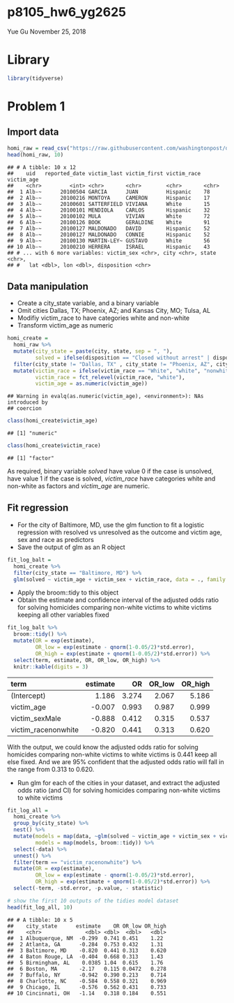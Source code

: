p8105\_hw6\_yg2625
================
Yue Gu
November 25, 2018

Library
=======

``` r
library(tidyverse)
```

Problem 1
=========

Import data
-----------

``` r
homi_raw = read_csv("https://raw.githubusercontent.com/washingtonpost/data-homicides/master/homicide-data.csv")
head(homi_raw, 10)
```

    ## # A tibble: 10 x 12
    ##    uid   reported_date victim_last victim_first victim_race victim_age
    ##    <chr>         <int> <chr>       <chr>        <chr>       <chr>     
    ##  1 Alb-~      20100504 GARCIA      JUAN         Hispanic    78        
    ##  2 Alb-~      20100216 MONTOYA     CAMERON      Hispanic    17        
    ##  3 Alb-~      20100601 SATTERFIELD VIVIANA      White       15        
    ##  4 Alb-~      20100101 MENDIOLA    CARLOS       Hispanic    32        
    ##  5 Alb-~      20100102 MULA        VIVIAN       White       72        
    ##  6 Alb-~      20100126 BOOK        GERALDINE    White       91        
    ##  7 Alb-~      20100127 MALDONADO   DAVID        Hispanic    52        
    ##  8 Alb-~      20100127 MALDONADO   CONNIE       Hispanic    52        
    ##  9 Alb-~      20100130 MARTIN-LEY~ GUSTAVO      White       56        
    ## 10 Alb-~      20100210 HERRERA     ISRAEL       Hispanic    43        
    ## # ... with 6 more variables: victim_sex <chr>, city <chr>, state <chr>,
    ## #   lat <dbl>, lon <dbl>, disposition <chr>

Data manipulation
-----------------

-   Create a city\_state variable, and a binary variable
-   Omit cities Dallas, TX; Phoenix, AZ; and Kansas City, MO; Tulsa, AL
-   Modifiy victim\_race to have categories white and non-white
-   Transform victim\_age as numeric

``` r
homi_create = 
  homi_raw %>% 
  mutate(city_state = paste(city, state, sep = ", "),
         solved = ifelse(disposition == "Closed without arrest" | disposition == "Open/No arrest", 0, 1)) %>% 
  filter(city_state != "Dallas, TX" , city_state != "Phoenix, AZ", city_state != "Kansas City, MO", city_state != "Tulsa, AL") %>% 
  mutate(victim_race = ifelse(victim_race == "White", "white", "nonwhite"),
         victim_race = fct_relevel(victim_race, "white"),
         victim_age = as.numeric(victim_age))
```

    ## Warning in evalq(as.numeric(victim_age), <environment>): NAs introduced by
    ## coercion

``` r
class(homi_create$victim_age)
```

    ## [1] "numeric"

``` r
class(homi_create$victim_race)
```

    ## [1] "factor"

As required, binary variable *solved* have value 0 if the case is unsolved, have value 1 if the case is solved, *victim\_race* have categories white and non-white as factors and *victim\_age* are numeric.

Fit regression
--------------

-   For the city of Baltimore, MD, use the glm function to fit a logistic regression with resolved vs unresolved as the outcome and victim age, sex and race as predictors
-   Save the output of glm as an R object

``` r
fit_log_balt = 
  homi_create %>% 
  filter(city_state == "Baltimore, MD") %>% 
  glm(solved ~ victim_age + victim_sex + victim_race, data = ., family = binomial())
```

-   Apply the broom::tidy to this object
-   Obtain the estimate and confidence interval of the adjusted odds ratio for solving homicides comparing non-white victims to white victims keeping all other variables fixed

``` r
fit_log_balt %>% 
  broom::tidy() %>%
  mutate(OR = exp(estimate),
         OR_low = exp(estimate - qnorm(1-0.05/2)*std.error),
         OR_high = exp(estimate + qnorm(1-0.05/2)*std.error)) %>%
  select(term, estimate, OR, OR_low, OR_high) %>% 
  knitr::kable(digits = 3)
```

| term                 |  estimate|     OR|  OR\_low|  OR\_high|
|:---------------------|---------:|------:|--------:|---------:|
| (Intercept)          |     1.186|  3.274|    2.067|     5.186|
| victim\_age          |    -0.007|  0.993|    0.987|     0.999|
| victim\_sexMale      |    -0.888|  0.412|    0.315|     0.537|
| victim\_racenonwhite |    -0.820|  0.441|    0.313|     0.620|

With the output, we could know the adjusted odds ratio for solving homicides comparing non-white victims to white victims is 0.441 keep all else fixed. And we are 95% confident that the adjusted odds ratio will fall in the range from 0.313 to 0.620.

-   Run glm for each of the cities in your dataset, and extract the adjusted odds ratio (and CI) for solving homicides comparing non-white victims to white victims

``` r
fit_log_all =
  homi_create %>% 
  group_by(city_state) %>% 
  nest() %>% 
  mutate(models = map(data, ~glm(solved ~ victim_age + victim_sex + victim_race, data = ., family = binomial())),
         models = map(models, broom::tidy)) %>% 
  select(-data) %>% 
  unnest() %>% 
  filter(term == "victim_racenonwhite") %>%
  mutate(OR = exp(estimate),
         OR_low = exp(estimate - qnorm(1-0.05/2)*std.error),
         OR_high = exp(estimate + qnorm(1-0.05/2)*std.error)) %>% 
  select(-term, -std.error, -p.value, - statistic)

# show the first 10 outputs of the tidies model dataset
head(fit_log_all, 10)
```

    ## # A tibble: 10 x 5
    ##    city_state      estimate    OR OR_low OR_high
    ##    <chr>              <dbl> <dbl>  <dbl>   <dbl>
    ##  1 Albuquerque, NM  -0.299  0.741 0.451    1.22 
    ##  2 Atlanta, GA      -0.284  0.753 0.432    1.31 
    ##  3 Baltimore, MD    -0.820  0.441 0.313    0.620
    ##  4 Baton Rouge, LA  -0.404  0.668 0.313    1.43 
    ##  5 Birmingham, AL    0.0385 1.04  0.615    1.76 
    ##  6 Boston, MA       -2.17   0.115 0.0472   0.278
    ##  7 Buffalo, NY      -0.942  0.390 0.213    0.714
    ##  8 Charlotte, NC    -0.584  0.558 0.321    0.969
    ##  9 Chicago, IL      -0.576  0.562 0.431    0.733
    ## 10 Cincinnati, OH   -1.14   0.318 0.184    0.551
